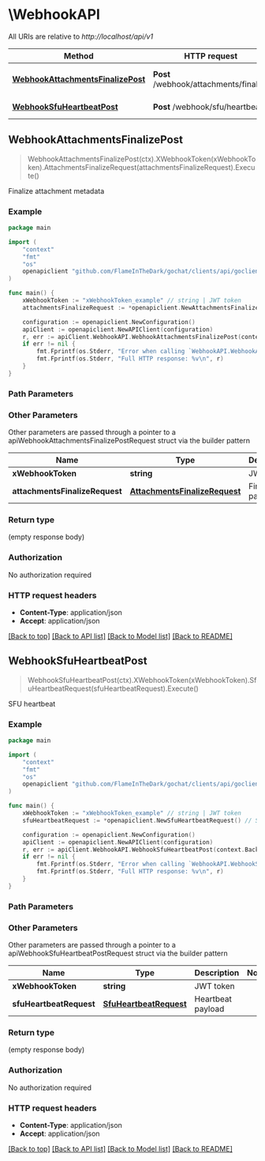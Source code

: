 # \WebhookAPI

All URIs are relative to *http://localhost/api/v1*

Method | HTTP request | Description
------------- | ------------- | -------------
[**WebhookAttachmentsFinalizePost**](WebhookAPI.md#WebhookAttachmentsFinalizePost) | **Post** /webhook/attachments/finalize | Finalize attachment metadata
[**WebhookSfuHeartbeatPost**](WebhookAPI.md#WebhookSfuHeartbeatPost) | **Post** /webhook/sfu/heartbeat | SFU heartbeat



## WebhookAttachmentsFinalizePost

> WebhookAttachmentsFinalizePost(ctx).XWebhookToken(xWebhookToken).AttachmentsFinalizeRequest(attachmentsFinalizeRequest).Execute()

Finalize attachment metadata



### Example

```go
package main

import (
	"context"
	"fmt"
	"os"
	openapiclient "github.com/FlameInTheDark/gochat/clients/api/goclient"
)

func main() {
	xWebhookToken := "xWebhookToken_example" // string | JWT token
	attachmentsFinalizeRequest := *openapiclient.NewAttachmentsFinalizeRequest() // AttachmentsFinalizeRequest | Finalize payload

	configuration := openapiclient.NewConfiguration()
	apiClient := openapiclient.NewAPIClient(configuration)
	r, err := apiClient.WebhookAPI.WebhookAttachmentsFinalizePost(context.Background()).XWebhookToken(xWebhookToken).AttachmentsFinalizeRequest(attachmentsFinalizeRequest).Execute()
	if err != nil {
		fmt.Fprintf(os.Stderr, "Error when calling `WebhookAPI.WebhookAttachmentsFinalizePost``: %v\n", err)
		fmt.Fprintf(os.Stderr, "Full HTTP response: %v\n", r)
	}
}
```

### Path Parameters



### Other Parameters

Other parameters are passed through a pointer to a apiWebhookAttachmentsFinalizePostRequest struct via the builder pattern


Name | Type | Description  | Notes
------------- | ------------- | ------------- | -------------
 **xWebhookToken** | **string** | JWT token | 
 **attachmentsFinalizeRequest** | [**AttachmentsFinalizeRequest**](AttachmentsFinalizeRequest.md) | Finalize payload | 

### Return type

 (empty response body)

### Authorization

No authorization required

### HTTP request headers

- **Content-Type**: application/json
- **Accept**: application/json

[[Back to top]](#) [[Back to API list]](../README.md#documentation-for-api-endpoints)
[[Back to Model list]](../README.md#documentation-for-models)
[[Back to README]](../README.md)


## WebhookSfuHeartbeatPost

> WebhookSfuHeartbeatPost(ctx).XWebhookToken(xWebhookToken).SfuHeartbeatRequest(sfuHeartbeatRequest).Execute()

SFU heartbeat



### Example

```go
package main

import (
	"context"
	"fmt"
	"os"
	openapiclient "github.com/FlameInTheDark/gochat/clients/api/goclient"
)

func main() {
	xWebhookToken := "xWebhookToken_example" // string | JWT token
	sfuHeartbeatRequest := *openapiclient.NewSfuHeartbeatRequest() // SfuHeartbeatRequest | Heartbeat payload

	configuration := openapiclient.NewConfiguration()
	apiClient := openapiclient.NewAPIClient(configuration)
	r, err := apiClient.WebhookAPI.WebhookSfuHeartbeatPost(context.Background()).XWebhookToken(xWebhookToken).SfuHeartbeatRequest(sfuHeartbeatRequest).Execute()
	if err != nil {
		fmt.Fprintf(os.Stderr, "Error when calling `WebhookAPI.WebhookSfuHeartbeatPost``: %v\n", err)
		fmt.Fprintf(os.Stderr, "Full HTTP response: %v\n", r)
	}
}
```

### Path Parameters



### Other Parameters

Other parameters are passed through a pointer to a apiWebhookSfuHeartbeatPostRequest struct via the builder pattern


Name | Type | Description  | Notes
------------- | ------------- | ------------- | -------------
 **xWebhookToken** | **string** | JWT token | 
 **sfuHeartbeatRequest** | [**SfuHeartbeatRequest**](SfuHeartbeatRequest.md) | Heartbeat payload | 

### Return type

 (empty response body)

### Authorization

No authorization required

### HTTP request headers

- **Content-Type**: application/json
- **Accept**: application/json

[[Back to top]](#) [[Back to API list]](../README.md#documentation-for-api-endpoints)
[[Back to Model list]](../README.md#documentation-for-models)
[[Back to README]](../README.md)

